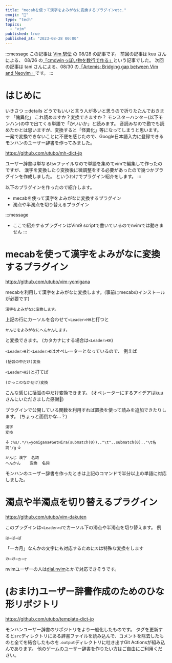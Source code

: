 ```yaml
---
title: "mecabを使って漢字をよみがなに変換するプラグインetc."
emoji: "🦖"
type: "tech"
topics:
  - "vim"
published: true
published_at: "2023-08-28 00:00"
---
```


:::message
この記事は [Vim 駅伝](https://vim-jp.org/ekiden/) の 08/28 の記事です。
前回の記事は kuu さんによる、 08/26 の[「cmdwinっぽい物を数行で作る」](https://zenn.dev/vim_jp/articles/20230825_ekiden_cmdwin)という記事でした。
次回の記事は tani さんによる、08/30 の[「Artemis: Bridging gap between Vim and Neovim」](https://www.gengo.cc/blog/artemis_bridging_cap.html)です。
:::

# はじめに
いきさつ
:::details どうでもいいと言う人が多いと思うので折りたたんでおきます
「傀異化」
これ読めますか？変換できますか？
モンスターハンター(以下モンハン)の中で出てくる単語で「かいいか」と読みます。
音読みなので勘でも読めたかとは思いますが、変換すると「怪異化」等になってしまうと思います。
一発で変換できないことに不便を感じたので、Google日本語入力に登録できるモンハンのユーザー辞書を作ってみました。

https://github.com/utubo/mh-dict-jp

ユーザー辞書は単なるtsvファイルなので単語を集めてvimで編集して作ったのですが、
漢字を変換したり変換後に微調整をする必要があったので幾つかプラグインを作成しました。
というわけでプラグイン紹介をします。
:::

以下のプラグインを作ったので紹介します。
- mecabを使って漢字をよみがなに変換するプラグイン
- 濁点や半濁点を切り替えるプラグイン

:::message
- ここで紹介するプラグインはVim9 scriptで書いているのでnvimでは動きません
:::

# mecabを使って漢字をよみがなに変換するプラグイン

https://github.com/utubo/vim-yomigana

mecabを利用して漢字をよみがなに変換します。(事前にmecabのインストールが必要です)
```
漢字をよみがなに変換します。
```

上記の行にカーソルを合わせて`<Leader>HH`と打つと

```
かんじをよみがなにへんかんします。
```

と変換できます。
(カタカナにする場合は`<Leader>KK`)

`<Leader>H`と`<Leader>K`はオペレーターとなっているので、
例えば
```
(括弧の中だけ)変換
```

`<Leader>Hi(`と打てば

```
(かっこのなかだけ)変換
```

こんな感じに括弧の中だけ変換できます。
(オペレーターにするアイデアは[kuu](https://zenn.dev/kuu)さんにいただきました感謝🙏)

プラグインで公開している関数を利用すれば置換を使って読みを追加できたりします。
(ちょっと面倒かな…？)
```
漢字
変換
```
↓
`:%s/.*/\=yomigana#GetHira(submatch(0)).."\t"..submatch(0).."\t名詞"/g`
↓
```
かんじ	漢字	名詞
へんかん	変換	名詞
```

モンハンのユーザー辞書を作ったときは上記のコマンドで半分以上の単語に対応しました。


# 濁点や半濁点を切り替えるプラグイン

https://github.com/utubo/vim-dakuten

このプラグインは`<Leader>d`でカーソル下の濁点や半濁点を切り替えます。
例
```
は→ば→ぱ
```

「一カ月」なんかの文字にも対応するために`カ`は特殊な変換をします
```
カ→ガ→ヵ→ヶ
```

nvimユーザーの人は[dial.nvim](https://github.com/monaqa/dial.nvim)とかで対応できそうです。

# (おまけ)ユーザー辞書作成のためのひな形リポジトリ

https://github.com/utubo/template-dict-jp

モンハンユーザー辞書のリポジトリをより一般化したものです。
タグを更新すると`src`ディレクトリにある辞書ファイルを読み込んで、コメントを除去したものと全てを結合したものを`.output`ディレクトリに吐き出すGit Actionsが組み込んであります。
他のゲームのユーザー辞書を作りたい方はご自由にご利用ください。

